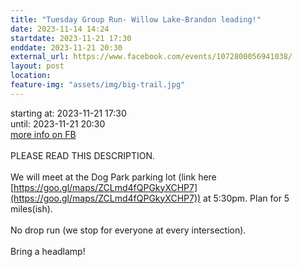 ```yaml
---
title: "Tuesday Group Run- Willow Lake-Brandon leading!"
date: 2023-11-14 14:24
startdate: 2023-11-21 17:30
enddate: 2023-11-21 20:30
external_url: https://www.facebook.com/events/1072800056941038/
layout: post
location: 
feature-img: "assets/img/big-trail.jpg"
---
```


starting at: 2023-11-21 17:30<br>until: 2023-11-21 20:30<br><a href="https://www.facebook.com/events/1072800056941038/">more info on FB</a><br><br>PLEASE READ THIS DESCRIPTION. <br>
  <br>
  We will meet at the Dog Park parking lot (link here [https://goo.gl/maps/ZCLmd4fQPGkyXCHP7](https://goo.gl/maps/ZCLmd4fQPGkyXCHP7)) at 5&#58;30pm. Plan for 5 miles(ish).<br>
  <br>
  No drop run (we stop for everyone at every intersection).<br>
  <br>
  Bring a headlamp!<br>
  <br>
  
